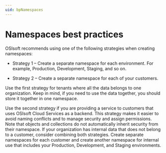 ```yaml
---
uid: bpNamespaces
---
```


# Namespaces best practices

OSIsoft recommends using one of the following strategies when creating namespaces:

- Strategy 1 &ndash; Create a separate namespace for each environment. For example, Production, Development, Staging, and so on.

- Strategy 2 &ndash; Create a separate namespace for each of your customers.

Use the first strategy for tenants where all the data belongs to one organization. Keep in mind, if you need to use the data together, you should store it together in one namespace.

Use the second strategy if you are providing a service to customers that uses OSIsoft Cloud Services as a backend. This strategy makes it easier to avoid naming conflicts and to manage security and assign permissions. Note that objects and collections do not automatically inherit security from their namespace. If your organization has internal data that does not belong to a customer, consider combining both strategies. Create separate namespaces for each customer and create another namespace for internal use that includes your Production, Development, and Staging environments.
